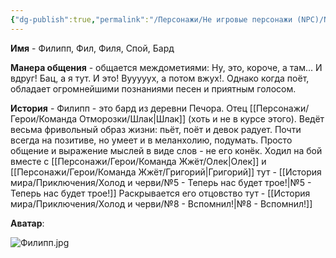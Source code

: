 ```yaml
---
{"dg-publish":true,"permalink":"/Персонажи/Не игровые персонажи (NPC)/NPC/Северный земли/Филипп/","noteIcon":"","created":"2025-09-07T14:58:21.299+03:00","updated":"2025-09-07T15:16:58.024+03:00"}
---
```




**Имя** - Филипп, Фил, Филя, Спой, Бард

**Манера общения** - общается междометиями: Ну, это, короче, а там... И вдруг! Бац, а я тут. И это! Вууууух, а потом вжух!. Однако когда поёт, обладает огромнейшими познаниями песен и приятным голосом. 

**История** - Филипп - это бард из деревни Печора. Отец [[Персонажи/Герои/Команда Отморозки/Шлак\|Шлак]] (хоть и не в курсе этого). Ведёт весьма фривольный образ жизни: пьёт, поёт и девок радует. Почти всегда на позитиве, но умеет и в меланхолию, подумать. Просто общение и выражение мыслей в виде слов - не его конёк. 
Ходил на бой вместе с [[Персонажи/Герои/Команда Жжёт/Олек\|Олек]] и [[Персонажи/Герои/Команда Жжёт/Григорий\|Григорий]] тут - [[История мира/Приключения/Холод и черви/№5 - Теперь нас будет трое!\|№5 - Теперь нас будет трое!]]
Раскрывается его отцовство тут - [[История мира/Приключения/Холод и черви/№8 - Вспомнил!\|№8 - Вспомнил!]]

**Аватар**:

![Филипп.jpg](/img/user/system/img/NPC/%D0%A1%D0%B5%D0%B2%D0%B5%D1%80%D0%BD%D1%8B%D0%B5%20%D0%B7%D0%B5%D0%BC%D0%BB%D0%B8/%D0%9F%D0%B5%D1%87%D0%BE%D1%80%D0%B0/%D0%A4%D0%B8%D0%BB%D0%B8%D0%BF%D0%BF.jpg)